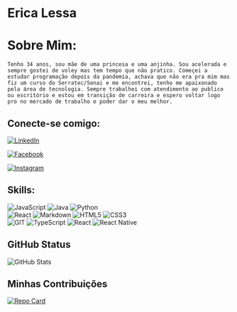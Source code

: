 # Erica Lessa

# Sobre Mim:

    Tenho 34 anos, sou mãe de uma princesa e uma anjinha. Sou acelerada e sempre gostei de voley mas tem tempo que não pratico. Começei a estudar programação depois da pandemia, achava que não era pra mim mas fiz um curso do Serratec/Senai e me encontrei, tenho me apaixonado pela área de tecnologia. Sempre trabalhei com atendimento ao publico ou escritório e estou em transição de carreira e espero voltar logo pro no mercado de trabalho e poder dar o meu melhor.

## Conecte-se comigo:

[![LinkedIn](https://img.shields.io/badge/LinkedIn-fff?style=for-the-badge&logo=linkedin&logoColor=0E76A8)](https://www.linkedin.com/in/erica-lessa/)

[![Facebook](https://img.shields.io/badge/Facebook-fff?style=for-the-badge&logo=facebook)](https://web.facebook.com/erica.lessa/)

[![Instagram](https://img.shields.io/badge/Instagram-fff?style=for-the-badge&logo=instagram)](https://www.instagram.com/ericalessa3/)

## Skills:

![JavaScript](https://img.shields.io/badge/JavaScript-000?style=for-the-badge&logo=javascript)
![Java](https://img.shields.io/badge/Java-000?style=for-the-badge&logo=java)
![Python](https://img.shields.io/badge/Python-000?style=for-the-badge&logo=python)  
![React](https://img.shields.io/badge/React-000?style=for-the-badge&logo=react)
![Markdown](https://img.shields.io/badge/Markdown-000?style=for-the-badge&logo=markdown)
![HTML5](https://img.shields.io/badge/HTML5-000?style=for-the-badge&logo=html5)
![CSS3](https://img.shields.io/badge/CSS3-000?style=for-the-badge&logo=css3&logoColor=264CE4)  
![GIT](https://img.shields.io/badge/GIT-000?style=for-the-badge&logo=git&logoColor=264CE4)
![TypeScript](https://img.shields.io/badge/TypeScript-000?style=for-the-badge&logo=typescript)
![React](https://img.shields.io/badge/React-000?style=for-the-badge&logo=react)
![React Native](https://img.shields.io/badge/React-Native-000?style=for-the-badge&logo=React-Native)

## GitHub Status

![GitHub Stats](https://github-readme-stats.vercel.app/api?username=elessa3&theme=transparent&bg_color=ec63a1&border_color=fff&show_icons=true&icon_color=fff&title_color=fff&text_color=fff&hide_title=true&hide=stars)

## Minhas Contribuições

[![Repo Card](https://github-readme-stats.vercel.app/api/pin/?username=elessa3&repo=dio-lab-open-source&bg_color=ec63a1&border_color=fff&show_icons=true&icon_color=fff&title_color=fff&text_color=fff)](https://github.com/octoeli/dio-lab-open-source)
